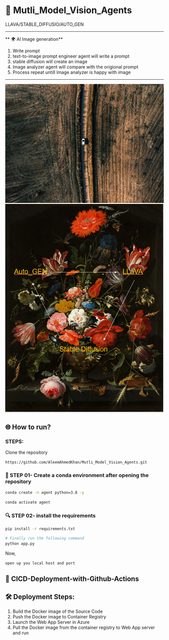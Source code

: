 # 🧪 Mutli_Model_Vision_Agents
LLAVA/STABLE_DIFFUSIO/AUTO_GEN


*****
** 🌍 AI Image generation**
1. Write prompt
2. text-to-image prompt engineer agent will write a prompt
3. stable diffusion will create an image
4. Image analyzer agent will compare with the origional prompt
5. Process repeat untill Image analyzer is happy with image

*****
![](alejandro-luengo-8T4Iioq6d6c-unsplash.jpg)
![](Capture.PNG)

## 🌐 How to run?
### STEPS:

Clone the repository

```bash
https://github.com/AleemAhmedKhan/Mutli_Model_Vision_Agents.git
```
### 💽  STEP 01- Create a conda environment after opening the repository
    
```bash
conda create -n agent python=3.8 -y
```

```bash
conda activate agent
```


###  🔍 STEP 02- install the requirements
```bash
pip install -r requirements.txt
```


```bash
# Finally run the following command
python app.py
```

Now,
```bash
open up you local host and port
```


## 📡 CICD-Deployment-with-Github-Actions

## 🛠 Deployment Steps:

1. Build the Docker image of the Source Code
2. Push the Docker image to Container Registry
3. Launch the Web App Server in Azure 
4. Pull the Docker image from the container registry to Web App server and run 
